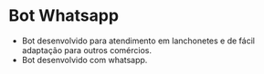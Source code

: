 # Bot Whatsapp
- Bot desenvolvido para atendimento em lanchonetes e de fácil adaptação para outros comércios.
- Bot desenvolvido com whatsapp.
